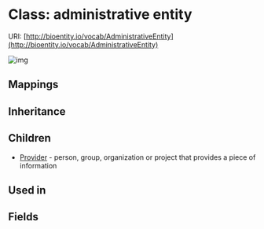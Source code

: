 # Class: administrative entity




URI: [http://bioentity.io/vocab/AdministrativeEntity](http://bioentity.io/vocab/AdministrativeEntity)

![img](http://yuml.me/diagram/nofunky;dir:TB/class/\[AdministrativeEntity]^-\[Provider])
## Mappings

## Inheritance

## Children

 * [Provider](Provider.md) - person, group, organization or project that provides a piece of information
## Used in

## Fields

